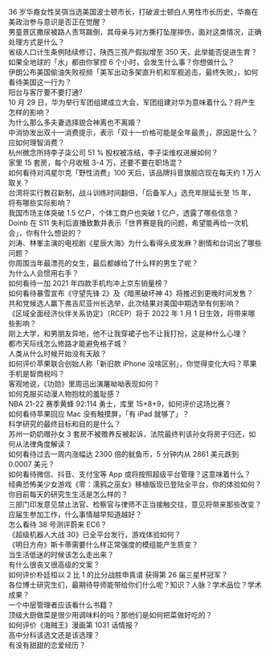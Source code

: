 36 岁华裔女性吴弭当选美国波士顿市长，打破波士顿白人男性市长历史，华裔在美政治参与意识是否正在觉醒？  
男童景区撒尿被路人责骂踹倒，其母亲与对方撕打坠崖摔伤，面对这类情况，正确处理方式是什么？  
省级人口计生条例陆续修订，陕西三孩产假拟增至 350 天，此举能否促进生育？  
如果全地球的「水」都由你掌控 6 个小时，会发生什么事？你想做什么？  
伊朗公布美国偷油失败视频「美军出动多架直升机和军舰追击，最终失败」，如何看待美国这一行为？  
阳台与客厅要不要打通?  
10 月 29 日，华为举行军团组建成立大会，军团组建对华为意味着什么？将产生怎样的影响？  
为什么那么多夫妻选择貌合神离也不离婚？  
中消协发出双十一消费提示，表示「双十一价格可能是全年最贵」，原因是什么？应如何理智消费？  
杭州微念所持李子柒公司 51 % 股权被冻结，李子柒维权进展如何？  
家里 15 套房，每个月收租 3-4 万，还要不要在职场混？  
如何看待对鸿星尔克「野性消费」100 天后，该品牌抖音旗舰店现在每天约 1 万人取关？  
台湾将实行教召新制，战斗训练时间翻倍，「后备军人」选充年限延长至 15 年，将有哪些实际影响？  
我国市场主体突破 1.5 亿户，个体工商户也突破 1 亿户，透露了哪些信息？  
Doinb 在 S11 失利后直播致歉并表示「世界赛是我的问题，希望能再给一次机会」，你有什么想说的？  
刘涛、林峯主演的电视剧《星辰大海》为什么看得头皮发麻？剧情和台词出了哪些问题？  
你周围当年最漂亮的女生，最后都嫁给了什么样的男生了呢？  
为什么人会惯用右手？  
如何看待一加 2021 年四款手机均冲上京东销量榜？  
如何看待暴雪宣布《守望先锋 2》及《暗黑破坏神 4》将推迟到更晚时间发售？  
共和党候选人赢下弗吉尼亚州长选举，此次结果对美国中期选举有何影响？  
《区域全面经济伙伴关系协定》（RCEP）将于 2022 年 1 月 1 日生效，将带来哪些影响？  
刚上大学，和男朋友异地，他不让我穿裙子也不让我打扮，这是种什么心理？  
都市天际线怎么修路才能避免格子城？  
人类从什么时候开始没有天敌？  
如何评价苹果联合创始人称「新旧款 iPhone 没啥区别」，你觉得变化大吗？苹果手机是智商税吗？  
客观地说，《功勋》里周迅出演屠呦呦表现如何？  
如何克服买动漫人物抱枕的羞耻感？  
NBA 21-22 赛季黄蜂 92:114 勇士，库里 15+8+9，如何评价这场比赛？  
如何看待苹果回应 Mac 没有触摸屏，「有 iPad 就够了」？  
科学研究的最终目标和目的是什么？  
苏州一奶奶赠孙女 3 套房不被赡养反被起诉，法院最终判该孙女将房子归还，如何从法律角度解读？  
如何看待过去一周内涨幅达 2300 倍的鱿鱼币，5 分钟内从 2861 美元跌到 0.0007 美元？  
如何看待微信、抖音、支付宝等 App 或将按照超级平台管理？这意味着什么？  
经典恐怖美少女游戏《零：濡鸦之巫女》移植版现已登陆全平台，你的体验如何？  
你目前每天的研究生生活是怎么样的？  
三部门印发意见禁止法官、检察官与律师不正当接触交往，意见将带来那些改变？  
应届生参加工作，什么事情越早知道越好？  
怎么看待 38 号测评蔚来 EC6？  
《超级机器人大战 30》已全平台发行，游戏体验如何？  
《明日方舟》斯卡蒂需要什么样正常强度的模组能产生质变？  
当生活低迷的时候该怎么走出来？  
有什么很丧又很高级的文案？  
如何评价朴廷桓以 2 比 1 的比分战胜申真谞 获得第 26 届三星杯冠军？  
各位博士研究生们，最期待导师能带给你们什么呢？知识？人脉？学术品位？学术成果？  
一个中层管理者应该看什么书籍？  
顶级大厨做菜是很少用调味料的吗？那他们是如何把菜做好吃的？  
如何评价《海贼王》漫画第 1031 话情报？  
高中分科该选文还是该选理？  
有没有甜甜的恋爱经历？  

